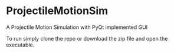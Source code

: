 # ProjectileMotionSim
A Projectile Motion Simulation with PyQt implemented GUI

To run simply clone the repo or download the zip file and open the executable.
